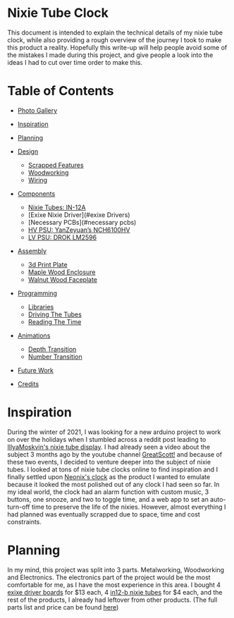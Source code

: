 # Nixie Tube Clock

This document is intended to explain the technical details of my nixie tube clock, while also providing a rough overview of the journey I took to make this product a reality. Hopefully this write-up will help people avoid some of the mistakes I made during this project, and give people a look into the ideas I had to cut over time order to make this. 

# Table of Contents
*   [Photo Gallery](#photo-gallery)
*   [Inspiration](#inspiration)
*   [Planning](#planning)
*   [Design](#design)
    *   [Scrapped Features](#scrapped-feature) 
    *   [Woodworking](#woodworking)
    *   [Wiring](#wiring)
*   [Components](#components)
    *   [Nixie Tubes: IN-12A](#nixie-tubes-in-12a)
    *   [Exixe Nixie Driver](#exixe Drivers)
    *   [Necessary PCBs](#necessary pcbs)
       *   [HV PSU: YanZeyuan’s NCH6100HV](#hv-psu-yanzeyuans-nch6100hv)
       *   [LV PSU: DROK LM2596](#lv-psu-drok-lm2596)
       
*   [Assembly](#assembly)
    *   [3d Print Plate](#3d-print-plate-for-pcbs)
    *   [Maple Wood Enclosure](#maple-wood-enclosure)
    *   [Walnut Wood Faceplate](#faceplate)
*   [Programming](#programming)
    *   [Libraries](#requirements)
    *   [Driving The Tubes](#tube-driving)
    *   [Reading The Time](#RTC)
*   [Animations](#animations)
    *   [Depth Transition](#depth-transition)
    *   [Number Transition](#number-transition)
*   [Future Work](#future-work)
*   [Credits](#credits)

# Inspiration
During the winter of 2021, I was looking for a new arduino project to work on over the holidays when I stumbled across a reddit post leading to [IllyaMoskvin's nixie tube display](https://github.com/IllyaMoskvin/nixie-counter). I had already seen a video about the subject 3 months ago by the youtube channel [GreatScott!](https://www.youtube.com/watch?v=ObgmVNV1Kfg) and because of these two events, I decided to venture deeper into the subject of nixie tubes. I looked at tons of nixie tube clocks online to find inspiration and I finally settled upon [Neonix's clock](https://www.etsy.com/listing/931590165/nixie-tube-clock-neonix-412-customizable?ga_order=most_relevant&ga_search_type=all&ga_view_type=gallery&ga_search_query=nixie+tube+clock&ref=sc_gallery-1-5&plkey=ac1318e828d258e6cba0e64b21e83669887453da%3A931590165&frs=1&sts=1) as the product I wanted to emulate because it looked the most polished out of any clock I had seen so far. In my ideal world, the clock had an alarm function with custom music, 3 buttons, one snooze, and two to toggle time, and a web app to set an auto-turn-off time to preserve the life of the nixies. However, almost everything I had planned was eventually scrapped due to space, time and cost constraints. 

# Planning 
In my mind, this project was split into 3 parts. Metalworking, Woodworking and Electronics. The electronics part of the project would be the most comfortable for me, as I have the most experience in this area. I bought 4 [exixe driver boards](https://www.tindie.com/products/dekuNukem/exixe-miniture-nixie-tube-driver-modules/#product-reviews) for $13 each, 4 [in12-b nixie tubes](https://www.ebay.com/itm/131964707917?hash=item1eb9b5a44d:g:C3cAAOSwmLlX-i1o) for $4 each, and the rest of the products, I already had leftover from other products. (The full parts list and price can be found [here](https://docs.google.com/spreadsheets/d/13VwZzKPhzOkpslhoitIj5g3k4Q4i2Dl7qZcKzXsNUyM/edit?usp=sharing))
